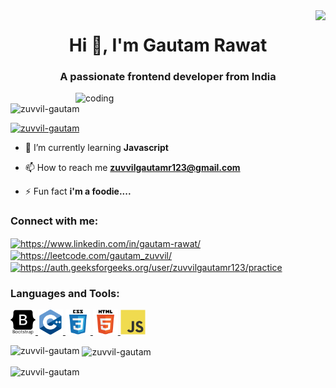 <img align="right" src="https://media.tenor.com/oXXYhHPgcHwAAAAC/welcome-to-my-profile-welcome.gif">
<h1 align="center">Hi 👋, I'm Gautam Rawat</h1>
<h3 align="center">A passionate frontend developer from India</h3>

<img align="right" alt="coding" width="400" src="https://camo.githubusercontent.com/cae12fddd9d6982901d82580bdf321d81fb299141098ca1c2d4891870827bf17/68747470733a2f2f6d69726f2e6d656469756d2e636f6d2f6d61782f313336302f302a37513379765349765f7430696f4a2d5a2e676966">


<p align="left"> <img src="https://komarev.com/ghpvc/?username=zuvvil-gautam&label=Profile%20views&color=0e75b6&style=flat" alt="zuvvil-gautam" /> </p>

<p align="left"> <a href="https://github.com/ryo-ma/github-profile-trophy"><img src="https://github-profile-trophy.vercel.app/?username=zuvvil-gautam" alt="zuvvil-gautam" /></a> </p>

- 🌱 I’m currently learning **Javascript**

- 📫 How to reach me **zuvvilgautamr123@gmail.com**

- ⚡ Fun fact **i'm a foodie....**

<h3 align="left">Connect with me:</h3>
<p align="left">
<a href="https://linkedin.com/in/https://www.linkedin.com/in/gautam-rawat/" target="blank"><img align="center" src="https://raw.githubusercontent.com/rahuldkjain/github-profile-readme-generator/master/src/images/icons/Social/linked-in-alt.svg" alt="https://www.linkedin.com/in/gautam-rawat/" height="30" width="40" /></a>
<a href="https://www.leetcode.com/https://leetcode.com/gautam_zuvvil/" target="blank"><img align="center" src="https://raw.githubusercontent.com/rahuldkjain/github-profile-readme-generator/master/src/images/icons/Social/leet-code.svg" alt="https://leetcode.com/gautam_zuvvil/" height="30" width="40" /></a>
<a href="https://auth.geeksforgeeks.org/user/https://auth.geeksforgeeks.org/user/zuvvilgautamr123/practice" target="blank"><img align="center" src="https://raw.githubusercontent.com/rahuldkjain/github-profile-readme-generator/master/src/images/icons/Social/geeks-for-geeks.svg" alt="https://auth.geeksforgeeks.org/user/zuvvilgautamr123/practice" height="30" width="40" /></a>
</p>

<h3 align="left">Languages and Tools:</h3>
<p align="left"> <a href="https://getbootstrap.com" target="_blank" rel="noreferrer"> <img src="https://raw.githubusercontent.com/devicons/devicon/master/icons/bootstrap/bootstrap-plain-wordmark.svg" alt="bootstrap" width="40" height="40"/> </a> <a href="https://www.w3schools.com/cpp/" target="_blank" rel="noreferrer"> <img src="https://raw.githubusercontent.com/devicons/devicon/master/icons/cplusplus/cplusplus-original.svg" alt="cplusplus" width="40" height="40"/> </a> <a href="https://www.w3schools.com/css/" target="_blank" rel="noreferrer"> <img src="https://raw.githubusercontent.com/devicons/devicon/master/icons/css3/css3-original-wordmark.svg" alt="css3" width="40" height="40"/> </a> <a href="https://www.w3.org/html/" target="_blank" rel="noreferrer"> <img src="https://raw.githubusercontent.com/devicons/devicon/master/icons/html5/html5-original-wordmark.svg" alt="html5" width="40" height="40"/> </a> <a href="https://developer.mozilla.org/en-US/docs/Web/JavaScript" target="_blank" rel="noreferrer"> <img src="https://raw.githubusercontent.com/devicons/devicon/master/icons/javascript/javascript-original.svg" alt="javascript" width="40" height="40"/> </a> </p>

<p><img align="left" src="https://github-readme-stats.vercel.app/api/top-langs?username=zuvvil-gautam&show_icons=true&locale=en&layout=compact" alt="zuvvil-gautam" /></p>

<p>&nbsp;<img align="center" src="https://github-readme-stats.vercel.app/api?username=zuvvil-gautam&show_icons=true&locale=en" alt="zuvvil-gautam" /></p>

<p><img align="center" src="https://github-readme-streak-stats.herokuapp.com/?user=zuvvil-gautam&" alt="zuvvil-gautam" /></p>
